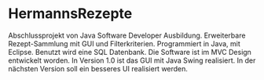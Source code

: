 # HermannsRezepte
Abschlussprojekt von Java Software Developer Ausbildung. Erweiterbare Rezept-Sammlung mit GUI und  Filterkriterien. Programmiert in Java, mit Eclipse. Benutzt wird eine SQL Datenbank. Die Software ist im MVC Design entwickelt worden. In Version 1.0 ist das GUI mit Java Swing realisiert. In der nächsten Version soll ein besseres UI realisiert werden. 

